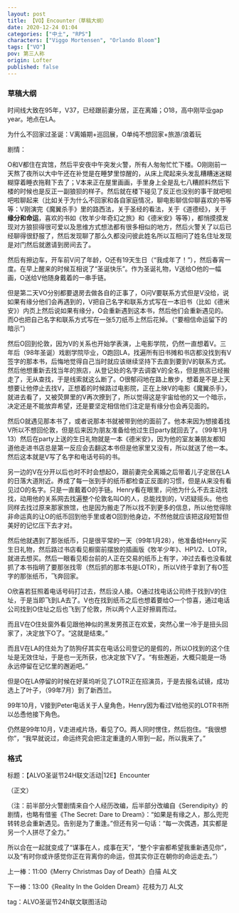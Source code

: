 ```yaml
---
layout: post
title: 【VO】Encounter（草稿大纲）
date: 2020-12-24 01:04
categories: ["中土", "RPS"]
characters: ["Viggo Mortensen", "Orlando Bloom"]
tags: ["VO"]
pov: 第三人称
origin: Lofter
published: false
---
```


### 草稿大纲

时间线大致在95年，V37，已经跟前妻分居，正在离婚；O18，高中刚毕业gap year。地点在LA。

为什么不回家过圣诞：V离婚期+巡回展，O单纯不想回家+旅游/浪着玩

剧情：

O和V都住在宾馆，然后平安夜中午突发火警，所有人匆匆忙忙下楼。O刚刚前一天熬了夜所以大中午还在补觉是在睡梦里惊醒的，从床上爬起来头发乱糟糟迷迷糊糊穿着睡衣拖鞋下去了；V本来正在屋里画画，手里身上全是乱七八糟颜料然后下楼的时候也是反正一副狼狈的样子。然后就在楼下碰见了反正也没别的事干就吧啦吧啦聊起来（比如关于为什么不回家和各自家庭情况，聊电影聊信仰聊喜欢的书等等：V刚演完《魔翼杀手》里的路西法，关于圣经的看法，关于《道德经》，关于**缘分和命运**，喜欢的书如《牧羊少年奇幻之旅》和《德米安》等等），都悄摸摸发现对方狼狈得很可爱以及思维方式想法都有很多相似的地方，然后火警关了以后已经聊得很舒服了，然后发现聊了那么久都没问彼此姓名所以互相问了姓名住址发现是对门然后就邀请到房间去了。

然后有擦边车，开车前V问了年龄，O还有19天生日（“我成年了！”），然后春宵一度。在早上醒来的时候互相说了“圣诞快乐”。作为圣诞礼物，V送给O他的一幅画，O送给V他随身戴着的一串手链。

但是第二天VO分别都要退房去做各自的正事了，O问V要联系方式但是V没给，说如果有缘分他们会再遇到的，V把自己名字和联系方式写在一本旧书（比如《德米安》）内页上然后说如果有缘分，O会重新遇到这本书，然后他们会重新遇见的。而O也把自己名字和联系方式写在一张5刀纸币上然后花掉。（“要相信命运留下的暗示”）



然后O回到伦敦，因为V的关系也开始学表演，上电影学院，仍然一直想着V。三年后（98年圣诞）戏剧学院毕业，O跑回LA，找遍所有旧书摊和书店都没找到有V签字的那本书，后悔地觉得自己当时就应该继续坚持下去直到要到V的联系方式。然后他想重新去找当年的旅店，从登记处的名字去调查V的全名，但是旅店已经搬走了，无从查找，于是线索就这么断了。O很郁闷地在路上散步，想着是不是上天想要让他停止去找V，正想着的时候路过电影院，正在上映V的电影《魔翼杀手》，就进去看了，又被荧屏里的V再次撩到了，所以觉得这是宇宙给他的又一个暗示，决定还是不能放弃希望，还是要坚定相信他们注定是有缘分也会再见面的。

然后O就遇见那本书了，或者说那本书就被带到他的面前了。他本来因为想接着找V所以不想回伦敦，但是后来因为朋友准备给他过生日party就回去了。（99年1月13）然后在party上送的生日礼物就是一本《德米安》，因为他的室友兼朋友都知道他走进书店总是第一反应会去翻这本书但是他家里又没有，所以就送了他一本。然后这本就是V写了名字和电话号码的书。



另一边的V在分开以后也时不时会想起O，跟前妻完全离婚之后带着儿子定居在LA的日落大道附近。养成了每一张到手的纸币都检查正反面的习惯，但是从来没有看见过O的名字。只是一直戴着O的手链。Henry看在眼里，问他为什么不去主动找找，动用他的关系网去找遍整个伦敦名叫O的人，总能找到的，V迟疑摇头。他也同样去找过原来那家旅馆，也是因为搬走了所以找不到更多的信息，所以他觉得除非命运真的让O的纸币回到他手里或者O回到他身边，不然他就应该把这段短暂但美好的记忆压下去才对。

然后他就遇到了那张纸币，只是很平常的一天（99年1月28），他准备给Henry买生日礼物，然后路过书店看见橱窗前摆放的插画版《牧羊少年》、HP1/2、LOTR，就进去想买。然后一眼看见柜台前的人正在交易的纸币上有字，冲过去看也没看就抓了本书指明了要那张找零（然后抓的那本书是LOTR），所以V终于拿到了有O签字的那张纸币，飞奔回家。



O欣喜若狂照着电话号码打过去，然后没人接。O通过找电话公司终于找到V的住址，于是当即飞到LA去了。V也在找到纸币之后也想着要给O一个惊喜，通过电话公司找到O住址之后也飞到了伦敦，所以两个人正好擦肩而过。

而且V在O住处窗外看见跟他神似的黑发男孩正在欢爱，突然心里一冷于是扭头回家了，决定放下O了。“这就是结束。”

而且V在LA的住处为了防狗仔其实在电话公司登记的是假的，所以O找到的这个住址是无效住址，于是也一无所获，也决定放下V了。“有些邂逅，大概只能是一场永远停留在记忆里的邂逅吧。”



但是O在LA停留的时候在好莱坞听见了LOTR正在招演员，于是去报名试镜，成功选上了叶子，（99年7月）到了新西兰。

99年10月，V接到Peter电话关于人皇角色，Henry因为看过V给他买的LOTR书所以怂恿他接下角色。



仍然是99年10月，V走进戒片场，看见了O。两人同时愣住，然后抱住。“我很想你”，“我早就说过，命运终究会把注定重逢的人带到一起，所以我来了。”



### 格式

标题：【ALVO圣诞节24H联文活动|12E】Encounter



（正文）



（注：前半部分火警剧情来自个人经历改编，后半部分改编自《Serendipity》的剧情，也略有借鉴《The Secret: Dare to Dream》：“如果是有缘之人，那么兜兜转转总会重新遇见。告别是为了重逢。”但还有另一句话：“每一次偶遇，其实都是另一个人拼尽了全力。”

所以合在一起就变成了“谋事在人，成事在天”，“整个宇宙都希望我重新遇见你”，以及“有时你或许感觉你正在背离你的命运，但其实你正在朝你的命运走去。”）



上一棒：11:00《Merry Christmas Day of Death》白描 AL文

下一棒：13:00《Reality In the Golden Dream》花枝为刀 AL文

tag：ALVO圣诞节24h联文联图活动